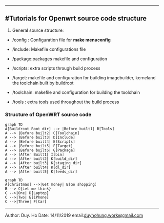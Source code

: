 -----------------------------------------------------------------------------
#Tutorials for Openwrt source code structure
----------------------------------------------------------------------------
1. General source structure:

 - /config : Configuration file for **make menuconfig**

 - /include: Makefile configurations file

 - /package:packages makefile and configuration

 - /scripts: extra scripts through build process

 - /target: makefile and configuration for building imagebuilder, kerneland the toolchain built by buildroot

 - /toolchain: makefile and configuration for building the toolchain

 - /tools : extra tools used throughout the build process
### Structure of OpenWRT source code
```mermaid
graph TD
A[Buildroot Root dir] --> |Before built1| B[Tools]
A --> |Before built2| C[Toolchain]
A --> |Before built3| D[Include]
A --> |Before built4| E[Scripts]
A --> |Before built5| F[Target]
A --> |Before built6| G[Package]
A --> |After Built1| I[bin]
A --> |After built2| K[build_dir]
A --> |After built3| K[staging_dir]
A --> |After built4| K[dl_dir]
A --> |After built5| K[feeds_dir]
```
```mermaid
graph TD
A[Christmas] -->|Get money| B(Go shopping)
B --> C{Let me think}
C -->|One| D[Laptop]
C -->|Two| E[iPhone]
C -->|Three| F[Car]
```


































----------------------------------------------------------------------------------
Author: Duy. Ho
Date: 14/11/2019
email:duyhohung.work@gmail.com

